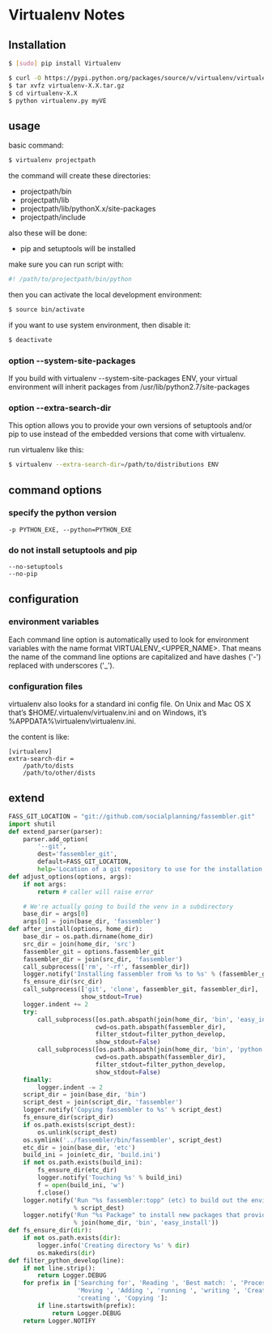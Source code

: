 # Virtualenv Notes
## Installation
```bash
$ [sudo] pip install Virtualenv

$ curl -O https://pypi.python.org/packages/source/v/virtualenv/virtualenv-X.X.tar.gz
$ tar xvfz virtualenv-X.X.tar.gz
$ cd virtualenv-X.X
$ python virtualenv.py myVE
```

## usage
basic command:
```bash
$ virtualenv projectpath
```

the command will create these directories:
- projectpath/bin
- projectpath/lib
- projectpath/lib/pythonX.x/site-packages
- projectpath/include

also these will be done:
- pip and setuptools will be installed

make sure you can run script with:
```bash
#! /path/to/projectpath/bin/python
```

then you can activate the local development environment:
```bash
$ source bin/activate
```

if you want to use system environment, then disable it:
```bash
$ deactivate
```

### option --system-site-packages
If you build with virtualenv --system-site-packages ENV, your virtual environment will inherit packages from /usr/lib/python2.7/site-packages

### option --extra-search-dir
This option allows you to provide your own versions of setuptools and/or pip to use instead of the embedded versions that come with virtualenv.

run virtualenv like this:
```bash
$ virtualenv --extra-search-dir=/path/to/distributions ENV
```

## command options
### specify the python version
```
-p PYTHON_EXE, --python=PYTHON_EXE
```

### do not install setuptools and pip
```
--no-setuptools
--no-pip
```

## configuration
### environment variables
Each command line option is automatically used to look for environment variables with the name format VIRTUALENV_<UPPER_NAME>. That means the name of the command line options are capitalized and have dashes ('-') replaced with underscores ('_').

### configuration files
virtualenv also looks for a standard ini config file. On Unix and Mac OS X that’s $HOME/.virtualenv/virtualenv.ini and on Windows, it’s %APPDATA%\virtualenv\virtualenv.ini.

the content is like:
```
[virtualenv]
extra-search-dir =
    /path/to/dists
    /path/to/other/dists
```

## extend
```python
FASS_GIT_LOCATION = "git://github.com/socialplanning/fassembler.git"
import shutil
def extend_parser(parser):
    parser.add_option(
        '--git',
        dest='fassembler_git',
        default=FASS_GIT_LOCATION,
        help='Location of a git repository to use for the installation of fassembler')
def adjust_options(options, args):
    if not args:
        return # caller will raise error

    # We're actually going to build the venv in a subdirectory
    base_dir = args[0]
    args[0] = join(base_dir, 'fassembler')
def after_install(options, home_dir):
    base_dir = os.path.dirname(home_dir)
    src_dir = join(home_dir, 'src')
    fassembler_git = options.fassembler_git
    fassembler_dir = join(src_dir, 'fassembler')
    call_subprocess(['rm', '-rf', fassembler_dir])
    logger.notify('Installing fassembler from %s to %s' % (fassembler_git, fassembler_dir))
    fs_ensure_dir(src_dir)
    call_subprocess(['git', 'clone', fassembler_git, fassembler_dir],
                    show_stdout=True)
    logger.indent += 2
    try:
        call_subprocess([os.path.abspath(join(home_dir, 'bin', 'easy_install')), 'mysql-python'],
                        cwd=os.path.abspath(fassembler_dir),
                        filter_stdout=filter_python_develop,
                        show_stdout=False)
        call_subprocess([os.path.abspath(join(home_dir, 'bin', 'python')), 'setup.py', 'develop'],
                        cwd=os.path.abspath(fassembler_dir),
                        filter_stdout=filter_python_develop,
                        show_stdout=False)
    finally:
        logger.indent -= 2
    script_dir = join(base_dir, 'bin')
    script_dest = join(script_dir, 'fassembler')
    logger.notify('Copying fassembler to %s' % script_dest)
    fs_ensure_dir(script_dir)
    if os.path.exists(script_dest):
        os.unlink(script_dest)
    os.symlink('../fassembler/bin/fassembler', script_dest)
    etc_dir = join(base_dir, 'etc')
    build_ini = join(etc_dir, 'build.ini')
    if not os.path.exists(build_ini):
        fs_ensure_dir(etc_dir)
        logger.notify('Touching %s' % build_ini)
        f = open(build_ini, 'w')
        f.close()
    logger.notify('Run "%s fassembler:topp" (etc) to build out the environment'
                  % script_dest)
    logger.notify('Run "%s Package" to install new packages that provide builds'
                  % join(home_dir, 'bin', 'easy_install'))
def fs_ensure_dir(dir):
    if not os.path.exists(dir):
        logger.info('Creating directory %s' % dir)
        os.makedirs(dir)
def filter_python_develop(line):
    if not line.strip():
        return Logger.DEBUG
    for prefix in ['Searching for', 'Reading ', 'Best match: ', 'Processing ',
                   'Moving ', 'Adding ', 'running ', 'writing ', 'Creating ',
                   'creating ', 'Copying ']:
        if line.startswith(prefix):
            return Logger.DEBUG
    return Logger.NOTIFY
```
